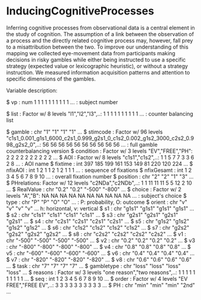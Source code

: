 # InducingCognitiveProcesses

Inferring cognitive processes from observational data is a central element in the study of cognition. The assumption of a link between the observation of a process and the directly related cognitive process may, however, fall prey to a misattribution between the two. To improve our understanding of this mapping we collected eye-movement data from participants making decisions in risky gambles while either being instructed to use a specific strategy (expected value or lexicographic heuristic), or without a strategy instruction. We measured information acquisition patterns and attention to specific dimensions of the gambles. 

Variable description:

 $ vp         : num  1 1 1 1 1 1 1 1 1 1 ... : subject number
 
 $ list       : Factor w/ 8 levels "l1","l2","l3",..: 1 1 1 1 1 1 1 1 1 1 ... : counter balancing list
 
 $ gamble     : chr  "1" "1" "1" "1" ...
 $ stimcode   : Factor w/ 96 levels "c1s1_0.001_g1s1_6000_c2s1_0.999_g2s1_0_c1s2_0.002_g1s2_3000_c2s2_0.998_g2s2_0",..: 56 56 56 56 56 56 56 56 56 56 ... : full gamble counterbalancing version
 $ condition  : Factor w/ 3 levels "EV","FREE","PH": 2 2 2 2 2 2 2 2 2 2 ... 
 $ AOI        : Factor w/ 8 levels "c1s1","c1s2",..: 1 1 5 7 7 3 3 6 2 8 ... : AOI name
 $ fixtime    : int  397 185 199 161 153 149 81 220 120 224 ...
 $ nfixAOI    : int  1 2 1 1 2 1 2 1 1 1 ... : sequence of fixations
 $ nfixGesamt : int  1 2 3 4 5 6 7 8 9 10 ... : overall fixation number
 $ position   : chr  "2" "2" "1" "3" ... 
 $ PHrelations: Factor w/ 12 levels "c2NDa","c2NDb",..: 1 1 11 11 11 5 5 12 2 10 ...
 $ RealValue  : chr  "0.2" "0.2" "-500" "-800" ...
 $ choice     : Factor w/ 2 levels "A","B": NA NA NA NA NA NA NA NA NA NA ... : subject's choice
 $ type       : chr  "P" "P" "O" "O" ... : P: probability, O: outcome
 $ orient     : chr  "v" "v" "v" "v" ... h: horizontal, v: vertical
 $ s1         : chr  "g1s1" "g1s1" "g1s1" "g1s1" ... 
 $ s2         : chr  "c1s1" "c1s1" "c1s1" "c1s1" ...
 $ s3         : chr  "g2s1" "g2s1" "g2s1" "g2s1" ...
 $ s4         : chr  "c2s1" "c2s1" "c2s1" "c2s1" ...
 $ s5         : chr  "g1s2" "g1s2" "g1s2" "g1s2" ...
 $ s6         : chr  "c1s2" "c1s2" "c1s2" "c1s2" ...
 $ s7         : chr  "g2s2" "g2s2" "g2s2" "g2s2" ...
 $ s8         : chr  "c2s2" "c2s2" "c2s2" "c2s2" ...
 $ v1         : chr  "-500" "-500" "-500" "-500" ...
 $ v2         : chr  "0.2" "0.2" "0.2" "0.2" ...
 $ v3         : chr  "-800" "-800" "-800" "-800" ...
 $ v4         : chr  "0.8" "0.8" "0.8" "0.8" ...
 $ v5         : chr  "-600" "-600" "-600" "-600" ...
 $ v6         : chr  "0.4" "0.4" "0.4" "0.4" ...
 $ v7         : chr  "-820" "-820" "-820" "-820" ...
 $ v8         : chr  "0.6" "0.6" "0.6" "0.6" ...
 $ task       : chr  "7" "7" "7" "7" ...
 $ gambletype : chr  "loss" "loss" "loss" "loss" ... 
 $ reasons    : Factor w/ 3 levels "one reason","two reasons",..: 1 1 1 1 1 1 1 1 1 1 ...
 $ seq        : int  1 2 3 4 5 6 7 8 9 10 ...
 $ order      : Factor w/ 4 levels "EV FREE","FREE EV",..: 3 3 3 3 3 3 3 3 3 3 ...
 $ PH         : chr  "min" "min" "min" "2nd" ...
